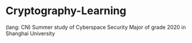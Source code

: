 # Cryptography-Learning
(lang: CN) Summer study of Cyberspace Security Major of grade 2020 in Shanghai University
